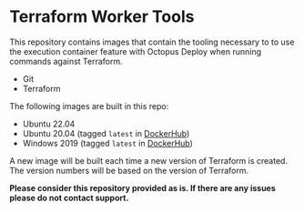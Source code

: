# Terraform Worker Tools

This repository contains images that contain the tooling necessary to to use the execution container feature with Octopus Deploy when running commands against Terraform.

- Git
- Terraform

The following images are built in this repo:

- Ubuntu 22.04
- Ubuntu 20.04 (tagged `latest` in [DockerHub](https://hub.docker.com/r/octopuslabs/terraform-workertools/tags?page=1&name=latest))
- Windows 2019 (tagged `latest` in [DockerHub](https://hub.docker.com/r/octopuslabs/terraform-workertools/tags?page=1&name=latest))

A new image will be built each time a new version of Terraform is created.  The version numbers will be based on the version of Terraform.

**Please consider this repository provided as is.  If there are any issues please do not contact support.**
